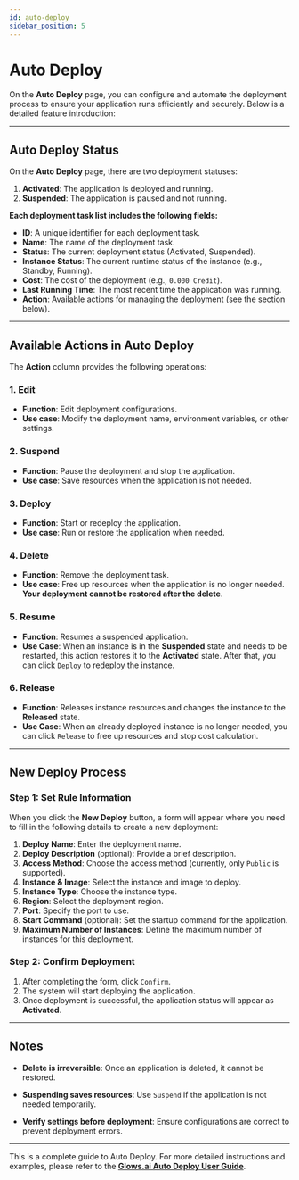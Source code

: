 ```yaml
---
id: auto-deploy
sidebar_position: 5
---
```


# Auto Deploy

On the **Auto Deploy** page, you can configure and automate the deployment process to ensure your application runs efficiently and securely. Below is a detailed feature introduction:

---

## **Auto Deploy Status**

On the **Auto Deploy** page, there are two deployment statuses:

1. **Activated**: The application is deployed and running.
2. **Suspended**: The application is paused and not running.

**Each deployment task list includes the following fields:**

- **ID**: A unique identifier for each deployment task.
- **Name**: The name of the deployment task.
- **Status**: The current deployment status (Activated, Suspended).
- **Instance Status**: The current runtime status of the instance (e.g., Standby, Running).
- **Cost**: The cost of the deployment (e.g., `0.000 Credit`).
- **Last Running Time**: The most recent time the application was running.
- **Action**: Available actions for managing the deployment (see the section below).

---

## **Available Actions in Auto Deploy**

The **Action** column provides the following operations:

### **1. Edit**

- **Function**: Edit deployment configurations.
- **Use case**: Modify the deployment name, environment variables, or other settings.

### **2. Suspend**

- **Function**: Pause the deployment and stop the application.
- **Use case**: Save resources when the application is not needed.

### **3. Deploy**

- **Function**: Start or redeploy the application.
- **Use case**: Run or restore the application when needed.

### **4. Delete**

- **Function**: Remove the deployment task.
- **Use case**: Free up resources when the application is no longer needed. **Your deployment cannot be restored after the delete**.

### **5. Resume**

- **Function**: Resumes a suspended application.
- **Use Case**: When an instance is in the **Suspended** state and needs to be restarted, this action restores it to the **Activated** state. After that, you can click `Deploy` to redeploy the instance.

### **6. Release**

- **Function**: Releases instance resources and changes the instance to the **Released** state.
- **Use Case**: When an already deployed instance is no longer needed, you can click `Release` to free up resources and stop cost calculation.

---

## **New Deploy Process**

### **Step 1: Set Rule Information**

When you click the **New Deploy** button, a form will appear where you need to fill in the following details to create a new deployment:

1. **Deploy Name**: Enter the deployment name.
2. **Deploy Description** (optional): Provide a brief description.
3. **Access Method**: Choose the access method (currently, only `Public` is supported).
4. **Instance & Image**: Select the instance and image to deploy.
5. **Instance Type**: Choose the instance type.
6. **Region**: Select the deployment region.
7. **Port**: Specify the port to use.
8. **Start Command** (optional): Set the startup command for the application.
9. **Maximum Number of Instances**: Define the maximum number of instances for this deployment.

### **Step 2: Confirm Deployment**

1. After completing the form, click `Confirm`.
2. The system will start deploying the application.
3. Once deployment is successful, the application status will appear as **Activated**.

---

## **Notes**

- **Delete is irreversible**: Once an application is deleted, it cannot be restored.

- **Suspending saves resources**: Use `Suspend` if the application is not needed temporarily.

- **Verify settings before deployment**: Ensure configurations are correct to prevent deployment errors.

---

This is a complete guide to Auto Deploy. For more detailed instructions and examples, please refer to the
[**Glows.ai Auto Deploy User Guide**](https://docs.glows.ai/docs/auto-deploy-usage).

